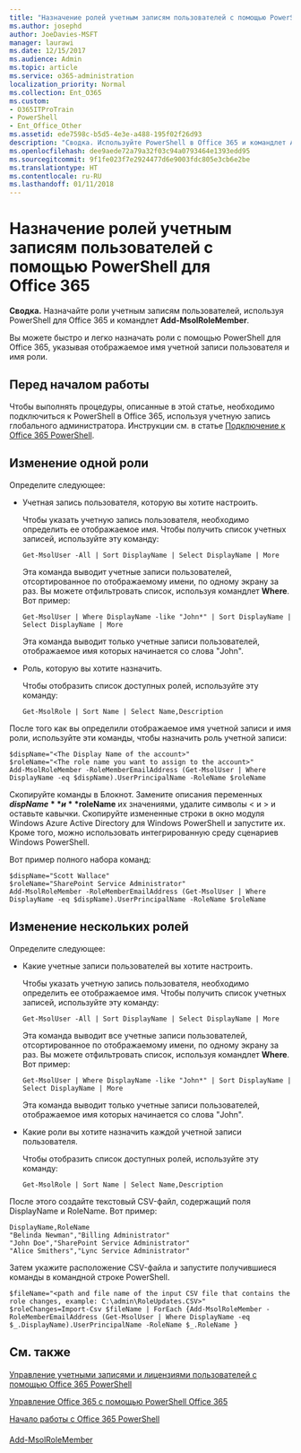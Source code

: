 ```yaml
---
title: "Назначение ролей учетным записям пользователей с помощью PowerShell для Office 365"
ms.author: josephd
author: JoeDavies-MSFT
manager: laurawi
ms.date: 12/15/2017
ms.audience: Admin
ms.topic: article
ms.service: o365-administration
localization_priority: Normal
ms.collection: Ent_O365
ms.custom:
- O365ITProTrain
- PowerShell
- Ent_Office_Other
ms.assetid: ede7598c-b5d5-4e3e-a488-195f02f26d93
description: "Сводка. Используйте PowerShell в Office 365 и командлет Add-MsolRoleMember для назначения ролей учетным записям пользователей."
ms.openlocfilehash: dee9aede72a79a32f03c94a0793464e1393edd95
ms.sourcegitcommit: 9f1fe023f7e2924477d6e9003fdc805e3cb6e2be
ms.translationtype: HT
ms.contentlocale: ru-RU
ms.lasthandoff: 01/11/2018
---
```

# <a name="assign-roles-to-user-accounts-with-office-365-powershell"></a>Назначение ролей учетным записям пользователей с помощью PowerShell для Office 365

 **Сводка.** Назначайте роли учетным записям пользователей, используя PowerShell для Office 365 и командлет **Add-MsolRoleMember**.
  
Вы можете быстро и легко назначать роли с помощью PowerShell для Office 365, указывая отображаемое имя учетной записи пользователя и имя роли.
  
## <a name="before-you-begin"></a>Перед началом работы

Чтобы выполнять процедуры, описанные в этой статье, необходимо подключиться к PowerShell в Office 365, используя учетную запись глобального администратора. Инструкции см. в статье [Подключение к Office 365 PowerShell](connect-to-office-365-powershell.md).
  
## <a name="for-a-single-role-change"></a>Изменение одной роли

Определите следующее:
  
- Учетная запись пользователя, которую вы хотите настроить.
    
    Чтобы указать учетную запись пользователя, необходимо определить ее отображаемое имя. Чтобы получить список учетных записей, используйте эту команду:
    
  ```
  Get-MsolUser -All | Sort DisplayName | Select DisplayName | More
  ```

    Эта команда выводит учетные записи пользователей, отсортированное по отображаемому имени, по одному экрану за раз. Вы можете отфильтровать список, используя командлет **Where**. Вот пример:
    
  ```
  Get-MsolUser | Where DisplayName -like "John*" | Sort DisplayName | Select DisplayName | More
  ```

    Эта команда выводит только учетные записи пользователей, отображаемое имя которых начинается со слова "John".
    
- Роль, которую вы хотите назначить.
    
    Чтобы отобразить список доступных ролей, используйте эту команду:
    
  ```
  Get-MsolRole | Sort Name | Select Name,Description
  ```

После того как вы определили отображаемое имя учетной записи и имя роли, используйте эти команды, чтобы назначить роль учетной записи:
  
```
$dispName="<The Display Name of the account>"
$roleName="<The role name you want to assign to the account>"
Add-MsolRoleMember -RoleMemberEmailAddress (Get-MsolUser | Where DisplayName -eq $dispName).UserPrincipalName -RoleName $roleName
```

Скопируйте команды в Блокнот. Замените описания переменных **$dispName** и **$roleName** их значениями, удалите символы \< и > и оставьте кавычки. Скопируйте измененные строки в окно модуля Windows Azure Active Directory для Windows PowerShell и запустите их. Кроме того, можно использовать интегрированную среду сценариев Windows PowerShell.
  
Вот пример полного набора команд:
  
```
$dispName="Scott Wallace"
$roleName="SharePoint Service Administrator"
Add-MsolRoleMember -RoleMemberEmailAddress (Get-MsolUser | Where DisplayName -eq $dispName).UserPrincipalName -RoleName $roleName
```

## <a name="for-multiple-role-changes"></a>Изменение нескольких ролей

Определите следующее:
  
- Какие учетные записи пользователей вы хотите настроить.
    
    Чтобы указать учетную запись пользователя, необходимо определить ее отображаемое имя. Чтобы получить список учетных записей, используйте эту команду:
    
  ```
  Get-MsolUser -All | Sort DisplayName | Select DisplayName | More
  ```

    Эта команда выводит все учетные записи пользователей, отсортированное по отображаемому имени, по одному экрану за раз. Вы можете отфильтровать список, используя командлет **Where**. Вот пример:
    
  ```
  Get-MsolUser | Where DisplayName -like "John*" | Sort DisplayName | Select DisplayName | More
  ```

    Эта команда выводит только учетные записи пользователей, отображаемое имя которых начинается со слова "John".
    
- Какие роли вы хотите назначить каждой учетной записи пользователя.
    
    Чтобы отобразить список доступных ролей, используйте эту команду:
    
  ```
  Get-MsolRole | Sort Name | Select Name,Description
  ```

После этого создайте текстовый CSV-файл, содержащий поля DisplayName и RoleName. Вот пример:
  
```
DisplayName,RoleName
"Belinda Newman","Billing Administrator"
"John Doe","SharePoint Service Administrator"
"Alice Smithers","Lync Service Administrator"
```

Затем укажите расположение CSV-файла и запустите получившиеся команды в командной строке PowerShell.
  
```
$fileName="<path and file name of the input CSV file that contains the role changes, example: C:\admin\RoleUpdates.CSV>"
$roleChanges=Import-Csv $fileName | ForEach {Add-MsolRoleMember -RoleMemberEmailAddress (Get-MsolUser | Where DisplayName -eq $_.DisplayName).UserPrincipalName -RoleName $_.RoleName }

```

## <a name="see-also"></a>См. также

#### 

[Управление учетными записями и лицензиями пользователей с помощью Office 365 PowerShell](manage-user-accounts-and-licenses-with-office-365-powershell.md)
  
[Управление Office 365 с помощью PowerShell Office 365](manage-office-365-with-office-365-powershell.md)
  
[Начало работы с Office 365 PowerShell](getting-started-with-office-365-powershell.md)
#### 

[Add-MsolRoleMember]((https://msdn.microsoft.com/library/dn194120.aspx))

